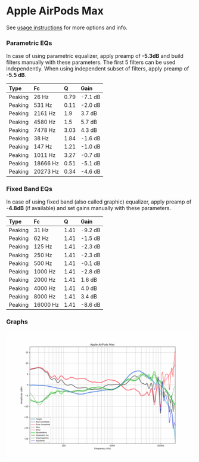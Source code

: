 # Apple AirPods Max
See [usage instructions](https://github.com/jaakkopasanen/AutoEq#usage) for more options and info.

### Parametric EQs
In case of using parametric equalizer, apply preamp of **-5.3dB** and build filters manually
with these parameters. The first 5 filters can be used independently.
When using independent subset of filters, apply preamp of **-5.5 dB**.

| Type    | Fc       |    Q | Gain    |
|:--------|:---------|:-----|:--------|
| Peaking | 26 Hz    | 0.79 | -7.1 dB |
| Peaking | 531 Hz   | 0.11 | -2.0 dB |
| Peaking | 2161 Hz  | 1.9  | 3.7 dB  |
| Peaking | 4580 Hz  | 1.5  | 5.7 dB  |
| Peaking | 7478 Hz  | 3.03 | 4.3 dB  |
| Peaking | 38 Hz    | 1.84 | -1.6 dB |
| Peaking | 147 Hz   | 1.21 | -1.0 dB |
| Peaking | 1011 Hz  | 3.27 | -0.7 dB |
| Peaking | 18666 Hz | 0.51 | -5.1 dB |
| Peaking | 20273 Hz | 0.34 | -4.6 dB |

### Fixed Band EQs
In case of using fixed band (also called graphic) equalizer, apply preamp of **-4.8dB**
(if available) and set gains manually with these parameters.

| Type    | Fc       |    Q | Gain    |
|:--------|:---------|:-----|:--------|
| Peaking | 31 Hz    | 1.41 | -9.2 dB |
| Peaking | 62 Hz    | 1.41 | -1.5 dB |
| Peaking | 125 Hz   | 1.41 | -2.3 dB |
| Peaking | 250 Hz   | 1.41 | -2.3 dB |
| Peaking | 500 Hz   | 1.41 | -0.1 dB |
| Peaking | 1000 Hz  | 1.41 | -2.8 dB |
| Peaking | 2000 Hz  | 1.41 | 1.6 dB  |
| Peaking | 4000 Hz  | 1.41 | 4.0 dB  |
| Peaking | 8000 Hz  | 1.41 | 3.4 dB  |
| Peaking | 16000 Hz | 1.41 | -8.6 dB |

### Graphs
![](./Apple%20AirPods%20Max.png)